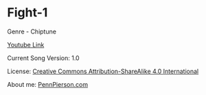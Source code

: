# Fight-1
Genre - Chiptune

[Youtube Link](https://www.youtube.com/watch?v=uNhQfhFSR6k&list=PLye9mcKwe2zy3KW8uK_3F7HVMjJjdqSqU&index=5)

Current Song Version: 1.0

License: [Creative Commons Attribution-ShareAlike 4.0 International](http://creativecommons.org/licenses/by-sa/4.0/)

About me: [PennPierson.com](http://pennpierson.com/about.php)